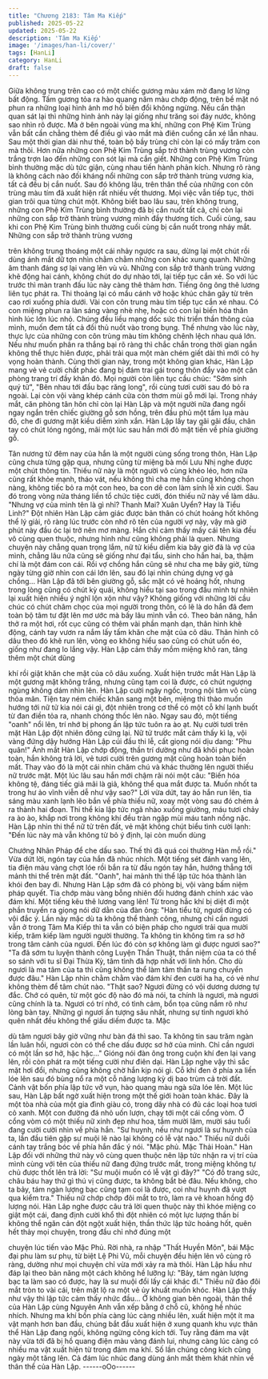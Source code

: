 ```yaml
---
title: "Chương 2183: Tâm Ma Kiếp"
published: 2025-05-22
updated: 2025-05-22
description: 'Tâm Ma Kiếp'
image: '/images/han-li/cover/'
tags: [HanLi]
category: HanLi
draft: false
---
```


Giữa không trung trên cao có một chiếc gương màu xám mờ
đang lơ lửng bất động. Tấm gương tỏa ra hào quang năm màu
chớp động, trên bề mặt nó phun ra những loại hình ảnh mơ hồ
biến đổi không ngừng.
Nếu cẩn thận quan sát lại thì những hình ảnh này lại giống như
trăng soi đáy nước, không sao nhìn rõ được.
Mà ở bên ngoài vùng ma khí, những con Phệ Kim Trùng vẫn bất
cần chẳng thèm để điều gì vào mắt mà điên cuồng cắn xé lẫn
nhau.
Sau một thời gian dài như thế, toàn bộ bầy trùng chỉ còn lại có
mấy trăm con mà thôi. Hơn nữa những con Phệ Kim Trùng sắp
trở thành trùng vương còn trắng trợn lao đến những con sót lại
mà cắn giết.
Những con Phệ Kim Trùng bình thường mặc dù tức giận, cùng
nhau tiến hành phản kích. Nhưng rõ ràng là không cách nào đối
kháng nổi những con sắp trở thành trùng vương kia, tất cả đều bị
cắn nuốt.
Sau đó không lâu, trên thân thể của những con côn trùng màu tím
đã xuất hiện rất nhiều vết thương.
Mọi việc vẫn tiếp tục, thời gian trôi qua từng chút một.
Không biết bao lâu sau, trên không trung, những con Phệ Kim
Trùng bình thường đã bị cắn nuốt tất cả, chỉ còn lại những con
sắp trở thành trùng vương mình đầy thương tích.
Cuối cùng, sau khi con Phệ Kim Trùng bình thường cuối cùng bị
cắn nuốt trong nháy mắt. Những con sắp trở thành trùng vương

trên không trung thoáng một cái nhảy ngược ra sau, dừng lại một
chút rồi dùng ánh mắt dữ tợn nhìn chằm chằm những con khác
xung quanh.
Những âm thanh đáng sợ lại vang lên vù vù. Những con sắp trở
thành trùng vương khẽ động hai cánh, không chút do dự nhào tới,
lại tiếp tục cắn xé.
So với lúc trước thì màn tranh đấu lúc này càng thê thảm hơn.
Tiếng ông ông thê lương liên tục phát ra. Thi thoảng lại có mẩu
cánh vỡ hoặc khúc chân gãy từ trên cao rơi xuống phía dưới.
Vài con côn trung màu tím tiếp tục cắn xé nhau. Có con miệng
phun ra làn sáng vàng nhè nhẹ, hoặc có con lại biến hóa thân
hình lúc lớn lúc nhỏ. Chúng đều liều mạng dốc sức thi triển thần
thông của mình, muốn đem tất cả đối thủ nuốt vào trong bụng.
Thế nhưng vào lúc này, thực lực của những con côn trùng màu
tím không chênh lệch nhau quá lớn. Nếu như muốn phân ra thắng
bại rõ ràng thì chắc chắn trong thời gian ngắn không thể thực hiên
được, phải trải qua một màn chém giết dài thì mới có hy vọng
hoàn thành.
Cùng thời gian này, trong một không gian khác, Hàn Lập mang vẻ
vẻ cười chất phác đang bị đám trai gái trong thôn đẩy vào một
căn phòng trang trí đầy khăn đỏ.
Mọi người còn liên tục cầu chúc: "Sớm sinh quý tử", "Bên nhau tới
đầu bạc răng long", rồi cùng tươi cười sau đó bỏ ra ngoài. Lại còn
vội vàng khép cánh cửa còn thơm mùi gỗ mới lại.
Trong nháy mắt, căn phòng tân hôn chỉ còn lại Hàn Lập và một
người nữa đang ngồi ngay ngắn trên chiếc giường gỗ sơn hồng,
trên đầu phủ một tấm lụa màu đỏ, che đi gương mặt kiều diễm
xinh xắn.
Hàn Lập lấy tay gãi gãi đầu, chân tay có chút lóng ngóng, mãi một
lúc sau hắn mới đỏ mặt tiến về phía giường gỗ.

Tân nương tử đêm nay của hắn là một người cùng sống trong
thôn, Hàn Lập cũng chưa từng gặp qua, nhưng cũng từ miệng bà
mối Lưu Nhị nghe được một chút thông tin.
Thiếu nữ này là một người vô cùng khéo léo, hơn nữa cũng rất
khỏe mạnh, tháo vát, nếu không thì cha mẹ hắn cũng không chọn
nàng, không tiếc bỏ ra một con heo, ba con dê con làm sính lễ xin
cưới. Sau đó trong vòng nửa tháng liền tổ chức tiệc cưới, đón
thiếu nữ này về làm dâu.
"Nhưng vợ của mình tên là gì nhỉ? Thanh Mai? Xuân Uyển? Hay
là Tiểu Linh?"
Đột nhiên Hàn Lập cảm giác được bản thân có chút hoảng hốt
không thể lý giải, rõ ràng lúc trước còn nhớ rõ tên của người vợ
này, vậy mà giờ phút này đầu óc lại trở nên mơ màng. Hắn chỉ
cảm thấy mấy cái tên kia đều vô cùng quen thuộc, nhưng hình
như cũng không phải là quen.
Nhưng chuyện này chẳng quan trọng lắm, nữ tử kiều diễm kia
bây giờ đã là vợ của mình, chẳng lâu nữa cũng sẽ giống như đại
tẩu, sinh cho hắn hai, ba, thậm chí là một đám con cái. Rồi vợ
chồng hắn cũng sẽ như cha mẹ bây giờ, từng ngày từng giờ nhìn
con cái lớn lên, sau đó lại nhìn chúng dựng vợ gả chồng…
Hàn Lập đã tới bên giường gỗ, sắc mặt có vẻ hoảng hốt, nhưng
trong lòng cũng có chút kỳ quái, không hiểu tại sao trong đầu
mình tự nhiên lại xuất hiện nhiều ý nghĩ lộn xộn như vậy? Không
giống với những lời cầu chúc có chút châm chọc của mọi người
trong thôn, có lẽ là do hắn đã đem toàn bộ tâm tư đặt lên mơ ước
mà bấy lâu mình vẫn có.
Theo bản năng, hắn thở ra một hơi, rốt cục cũng có thêm vài
phần mạnh dạn, thân hình khẽ động, cánh tay vươn ra nắm lấy
tấm khăn che mặt của cô dâu.
Thân hình cô dâu theo đó khẽ run lên, vòng eo không hiểu sao
cũng có chút uốn éo, giống như đang lo lắng vậy.
Hàn Lập cảm thấy mồm miệng khô ran, tăng thêm một chút dũng

khí rồi giật khăn che mặt của cô dâu xuống.
Xuất hiện trước mắt Hàn Lập là một gương mặt không trắng,
nhưng cũng tạm coi là được, có chút ngượng ngùng không dám
nhìn lên.
Hàn Lập cười ngây ngốc, trong nội tâm vô cùng thỏa mãn. Tiện
tay ném chiếc khăn sang một bên, miệng thì thào muốn hướng tới
nữ tử kia nói cái gì, đột nhiên trong cơ thể có một cỗ khí lạnh buốt
từ đan điền tỏa ra, nhanh chóng thốc lên não. Ngay sau đó, một
tiếng "oanh" nổi lên, trí nhớ bị phong ấn lập tức tuôn ra ào ạt.
Nụ cười tươi trên mặt Hàn Lập đột nhiên đông cứng lại.
Nữ tử trước mắt cảm thấy kì lạ, vội vàng đứng dậy hướng Hàn
Lập cúi đầu thi lễ, cất giọng nói dịu dang:
"Phu quân!"
Ánh mắt Hàn Lập chớp động, thần trí dường như đã khôi phục
hoàn toàn, hắn không trả lời, vẻ tươi cười trên gương mặt cũng
hoàn toàn biến mất. Thay vào đó là một cái nhìn chăm chú và
khác thường lên người thiếu nữ trước mặt. Một lúc lâu sau hắn
mới chậm rãi nói một câu:
"Biến hóa không tệ, đáng tiếc giả mãi là giả, không thể qua mắt
được ta. Muốn nhốt ta trong hư ảo vĩnh viễn dễ như vậy sao?"
Lời vừa dứt, tay áo hắn run lên, tia sáng màu xanh lạnh lẽo bắn
về phía thiếu nữ, xoay một vòng sau đó chém ả ra thành hai
đoạn.
Thi thể kia lập tức ngã nhào xuống giường, máu tươi chảy ra ào
ào, khắp nơi trong không khí đều tràn ngập mùi máu tanh nồng
nặc.
Hàn Lập nhìn thi thể nữ tử trên đất, vẻ mặt không chút biểu tình
cười lạnh:
"Đến lúc này mà vẫn không từ bỏ ý định, lại còn muốn dùng

Chướng Nhãn Pháp để che dấu sao. Thế thì đã quá coi thường
Hàn mỗ rồi."
Vừa dứt lời, ngón tay của hắn đã nhúc nhích.
Một tiếng sét đánh vang lên, tia điện màu vàng chợt lóe rồi bắn ra
từ đầu ngón tay hắn, hướng thẳng tới mảnh thi thể trên mặt đất.
"Oanh", hai mảnh thi thể lập tức hóa thành làn khói đen bay đi.
Nhưng Hàn Lập sớm đã có phòng bị, vội vàng bấm niệm pháp
quyết.
Tia chớp màu vàng bỗng nhiên đổi hướng đánh chính xác vào
đám khí.
Một tiếng kêu thê lương vang lên!
Từ trong hắc khí bị diệt đi một phần truyền ra giọng nói dữ dằn
của đàn ông:
"Hàn tiểu tử, ngươi đừng có vội đắc ý. Lần này mặc dù ta không
thể thành công, nhưng chỉ cần ngươi vẫn ở trong Tâm Ma Kiếp thì
ta vẫn có biện pháp cho ngươi trải qua mười kiếp, trăm kiếp làm
người người thường. Ta không tin không tìm ra sơ hở trong tâm
cảnh của ngươi. Đến lúc đó còn sợ không làm gì được ngươi
sao?"
"Ta đã sớm tu luyện thành công Luyện Thần Thuật, thần niệm của
ta có thể so sánh với tu sĩ Đại Thừa Kỳ, tâm tình đã hợp nhất với
linh hồn. Cho dù ngươi là ma tâm của ta thì cũng không thể làm
tâm thần ta rung chuyển được đâu." Hàn Lập nhìn chằm chằm
vào đám khí đen cười ha ha, có vẻ như không thèm để tâm chút
nào.
"Thật sao? Ngươi đừng có vội dương dương tự đắc. Chớ có quên,
từ một góc độ nào đó mà nói, ta chính là ngươi, mà ngươi cũng
chính là ta. Ngươi có trí nhớ, có tình cảm, bổn tọa cũng nắm rõ
như lòng bàn tay. Những gì ngươi ấn tượng sâu nhất, nhưng sự
tình ngươi khó quên nhất đều không thể giấu diếm được ta. Mặc

dù tâm ngươi bây giờ vững như bàn đá thì sao. Ta không tin sau
trăm ngàn lần luân hồi, ngươi còn có thể che dấu được sơ hở của
mình. Chỉ cần ngươi có một lần sơ hở, hặc hặc…" Gióng nói đàn
ông trong cuộn khí đen lại vang lên, rồi còn phát ra một tiếng cười
như điên dại.
Hàn Lập nghe vậy thì sắc mặt hơi đổi, nhưng cũng không chờ
hắn kịp nói gì. Cỗ khí đen ở phía xa liền lóe lên sau đó bùng nổ ra
một cỗ năng lượng kỳ dị bao trùm cả trời đất.
Cảnh vật bốn phía lập tức vỡ vụn, hào quang màu ngà sữa lóe
lên. Một lúc sau, Hàn Lập bất ngờ xuất hiện trong một thế giới
hoàn toàn khác.
Đây là một tòa nhà của một gia đình giàu có, trong dãy nhà có đủ
các loại hoa tươi cỏ xanh. Một con đường đá nhỏ uốn lượn, chạy
tới một cái cổng vòm. Ở cổng vòm có một thiếu nữ xinh đẹp như
hoa, tầm mười lăm, mười sáu tuổi đang cười cười nhìn về phía
hắn.
"Sư huynh, nếu như ngươi là sư huynh của ta, lần đầu tiên gặp sư
muội lẽ nào lại không có lễ vật nào." Thiếu nữ duỗi cánh tay trắng
bóc về phía hắn đắc ý nói.
"Mặc phủ. Mặc Thải Hoàn." Hàn Lập đối với những thứ này vô
cùng quen thuộc nên lập tức nhận ra vị trí của mình cùng với tên
của thiếu nữ đang đứng trước mắt, trong miệng không tự chủ
được thốt lên trả lời:
"Sư muội muốn có lễ vật gì đây?"
"Có đồ trang sức, châu báu hay thứ gì thú vị cũng được, ta không
bắt bẻ đâu. Nếu không, cho ta bảy, tám ngàn lượng bạc cũng tạm
coi là được, coi như huynh đã vượt qua kiểm tra." Thiếu nữ chớp
chớp đôi mắt to trò, làm ra vẻ khoan hồng độ lượng nói.
Hàn Lâp nghe được câu trả lời quen thuộc này thì khóe miệng co
giật một cái, đang định cười khổ thì đột nhiên có một lực lượng
thần bí không thể ngăn cản đột ngột xuất hiện, thần thức lập tức
hoảng hốt, quên hết thảy mọi chuyện, trong đầu chỉ nhớ đúng một

chuyện lúc tiến vào Mặc Phủ.
Rời nhà, ra nhập "Thất Huyền Môn", bái Mặc đại phu làm sư phụ,
từ biệt Lệ Phi Vũ, mỗi chuyện đều hiện lên vô cùng rõ ràng,
dường như mọi chuyện chỉ vừa mới xảy ra mà thôi.
Hàn Lập hầu như đáp lại theo bản năng một cách không hề lưỡng
lự:
"Bảy, tám ngàn lượng bạc ta làm sao có được, hay là sư muội đổi
lấy cái khác đi."
Thiếu nữ đảo đôi mắt tròn to vài cái, trên mặt lộ ra một vẻ ủy
khuất muốn khóc.
Hàn Lập thấy như vậy thì lập tức cảm thấy nhức đầu…
Ở không gian bên ngoài, thân thể của Hàn Lập cùng Nguyên Anh
vẫn xếp bằng ở chỗ cũ, không hề nhúc nhích. Nhưng ma khí bốn
phía càng lúc càng nhiều lên, xuất hiện một ít ma vật mạnh hơn
ban đầu, chúng bắt đầu xuất hiện ở xung quanh khu vực thân thể
Hàn Lập đang ngồi, không ngừng công kích tới.
Tuy rằng đám ma vật này vừa tới đã bị hồ quang điện màu vàng
đánh lui, nhưng càng lúc càng có nhiều ma vật xuất hiện từ trong
đám ma khí. Số lần chúng công kích cũng ngày một tăng lên. Cả
đám lúc nhúc đang dùng ánh mắt thèm khát nhìn về thân thể của
Hàn Lập.
------oOo------
